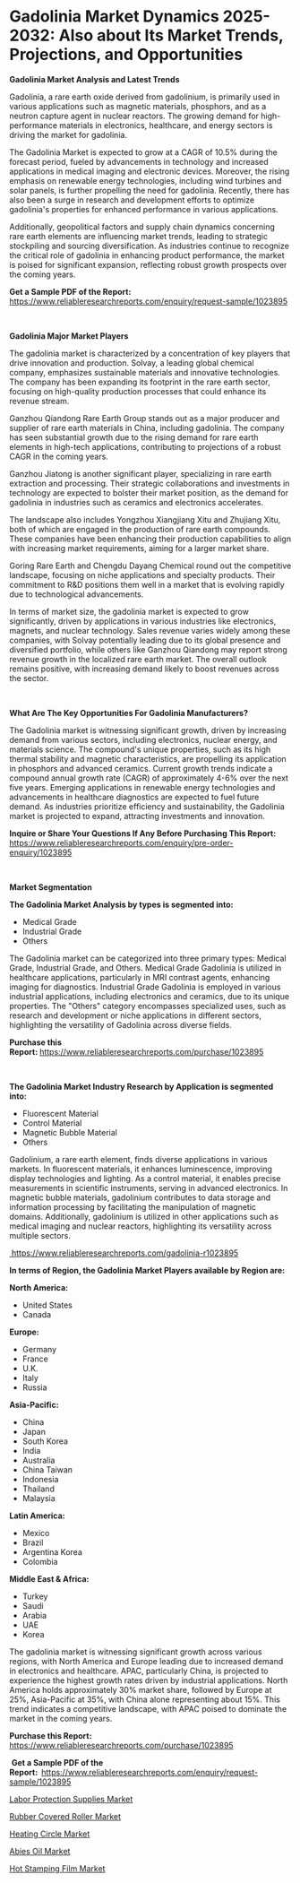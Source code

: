 <p><h1>Gadolinia Market Dynamics 2025-2032: Also about Its Market Trends, Projections, and Opportunities</h1></p><p><strong>Gadolinia Market Analysis and Latest Trends</strong></p>
<p><p>Gadolinia, a rare earth oxide derived from gadolinium, is primarily used in various applications such as magnetic materials, phosphors, and as a neutron capture agent in nuclear reactors. The growing demand for high-performance materials in electronics, healthcare, and energy sectors is driving the market for gadolinia. </p><p>The Gadolinia Market is expected to grow at a CAGR of 10.5% during the forecast period, fueled by advancements in technology and increased applications in medical imaging and electronic devices. Moreover, the rising emphasis on renewable energy technologies, including wind turbines and solar panels, is further propelling the need for gadolinia. Recently, there has also been a surge in research and development efforts to optimize gadolinia's properties for enhanced performance in various applications.</p><p>Additionally, geopolitical factors and supply chain dynamics concerning rare earth elements are influencing market trends, leading to strategic stockpiling and sourcing diversification. As industries continue to recognize the critical role of gadolinia in enhancing product performance, the market is poised for significant expansion, reflecting robust growth prospects over the coming years.</p></p>
<p><strong>Get a Sample PDF of the Report:&nbsp;</strong> <a href="https://www.reliableresearchreports.com/enquiry/request-sample/1023895?utm_campaign=32&utm_medium=2&utm_source=Github&utm_content=ia&utm_term=05032025&utm_id=gadolinia">https://www.reliableresearchreports.com/enquiry/request-sample/1023895</a></p>
<p>&nbsp;</p>
<p><strong>Gadolinia Major Market Players</strong></p>
<p><p>The gadolinia market is characterized by a concentration of key players that drive innovation and production. Solvay, a leading global chemical company, emphasizes sustainable materials and innovative technologies. The company has been expanding its footprint in the rare earth sector, focusing on high-quality production processes that could enhance its revenue stream.</p><p>Ganzhou Qiandong Rare Earth Group stands out as a major producer and supplier of rare earth materials in China, including gadolinia. The company has seen substantial growth due to the rising demand for rare earth elements in high-tech applications, contributing to projections of a robust CAGR in the coming years.</p><p>Ganzhou Jiatong is another significant player, specializing in rare earth extraction and processing. Their strategic collaborations and investments in technology are expected to bolster their market position, as the demand for gadolinia in industries such as ceramics and electronics accelerates.</p><p>The landscape also includes Yongzhou Xiangjiang Xitu and Zhujiang Xitu, both of which are engaged in the production of rare earth compounds. These companies have been enhancing their production capabilities to align with increasing market requirements, aiming for a larger market share.</p><p>Goring Rare Earth and Chengdu Dayang Chemical round out the competitive landscape, focusing on niche applications and specialty products. Their commitment to R&D positions them well in a market that is evolving rapidly due to technological advancements.</p><p>In terms of market size, the gadolinia market is expected to grow significantly, driven by applications in various industries like electronics, magnets, and nuclear technology. Sales revenue varies widely among these companies, with Solvay potentially leading due to its global presence and diversified portfolio, while others like Ganzhou Qiandong may report strong revenue growth in the localized rare earth market. The overall outlook remains positive, with increasing demand likely to boost revenues across the sector.</p></p>
<p>&nbsp;</p>
<p><strong>What Are The Key Opportunities For Gadolinia Manufacturers?</strong></p>
<p><p>The Gadolinia market is witnessing significant growth, driven by increasing demand from various sectors, including electronics, nuclear energy, and materials science. The compound's unique properties, such as its high thermal stability and magnetic characteristics, are propelling its application in phosphors and advanced ceramics. Current growth trends indicate a compound annual growth rate (CAGR) of approximately 4-6% over the next five years. Emerging applications in renewable energy technologies and advancements in healthcare diagnostics are expected to fuel future demand. As industries prioritize efficiency and sustainability, the Gadolinia market is projected to expand, attracting investments and innovation.</p></p>
<p><strong>Inquire or Share Your Questions If Any Before Purchasing This Report:</strong> <a href="https://www.reliableresearchreports.com/enquiry/pre-order-enquiry/1023895?utm_campaign=32&utm_medium=2&utm_source=Github&utm_content=ia&utm_term=05032025&utm_id=gadolinia">https://www.reliableresearchreports.com/enquiry/pre-order-enquiry/1023895</a></p>
<p>&nbsp;</p>
<p><strong>Market Segmentation</strong></p>
<p><strong>The Gadolinia Market Analysis by types is segmented into:</strong></p>
<p><ul><li>Medical Grade</li><li>Industrial Grade</li><li>Others</li></ul></p>
<p><p>The Gadolinia market can be categorized into three primary types: Medical Grade, Industrial Grade, and Others. Medical Grade Gadolinia is utilized in healthcare applications, particularly in MRI contrast agents, enhancing imaging for diagnostics. Industrial Grade Gadolinia is employed in various industrial applications, including electronics and ceramics, due to its unique properties. The "Others" category encompasses specialized uses, such as research and development or niche applications in different sectors, highlighting the versatility of Gadolinia across diverse fields.</p></p>
<p><strong>Purchase this Report:&nbsp;</strong><a href="https://www.reliableresearchreports.com/purchase/1023895?utm_campaign=32&utm_medium=2&utm_source=Github&utm_content=ia&utm_term=05032025&utm_id=gadolinia">https://www.reliableresearchreports.com/purchase/1023895</a></p>
<p>&nbsp;</p>
<p><strong>The Gadolinia Market Industry Research by Application is segmented into:</strong></p>
<p><ul><li>Fluorescent Material</li><li>Control Material</li><li>Magnetic Bubble Material</li><li>Others</li></ul></p>
<p><p>Gadolinium, a rare earth element, finds diverse applications in various markets. In fluorescent materials, it enhances luminescence, improving display technologies and lighting. As a control material, it enables precise measurements in scientific instruments, serving in advanced electronics. In magnetic bubble materials, gadolinium contributes to data storage and information processing by facilitating the manipulation of magnetic domains. Additionally, gadolinium is utilized in other applications such as medical imaging and nuclear reactors, highlighting its versatility across multiple sectors.</p></p>
<p><a href="https://www.reliableresearchreports.com/gadolinia-r1023895?utm_campaign=32&utm_medium=2&utm_source=Github&utm_content=ia&utm_term=05032025&utm_id=gadolinia">&nbsp;https://www.reliableresearchreports.com/gadolinia-r1023895</a></p>
<p><strong>In terms of Region, the Gadolinia Market Players available by Region are:</strong></p>
<p>
    <p> <strong> North America: </strong>
        <ul>
            <li>United States</li>
            <li>Canada</li>
        </ul>
        </p> 
    <p> <strong> Europe: </strong>
        <ul>
            <li>Germany</li>
            <li>France</li>
            <li>U.K.</li>
            <li>Italy</li>
            <li>Russia</li>
        </ul>
        </p> 
    <p> <strong> Asia-Pacific: </strong>
        <ul>
            <li>China</li>
            <li>Japan</li>
            <li>South Korea</li>
            <li>India</li>
            <li>Australia</li>
            <li>China Taiwan</li>
            <li>Indonesia</li>
            <li>Thailand</li>
            <li>Malaysia</li>
        </ul>
        </p> 
    <p> <strong> Latin America: </strong>
        <ul>
            <li>Mexico</li>
            <li>Brazil</li>
            <li>Argentina Korea</li>
            <li>Colombia</li>
        </ul>
        </p> 
    <p> <strong> Middle East & Africa: </strong>
        <ul>
            <li>Turkey</li>
            <li>Saudi</li>
            <li>Arabia</li>
            <li>UAE</li>
            <li>Korea</li>
        </ul>
    </p>
    </p>
<p><p>The gadolinia market is witnessing significant growth across various regions, with North America and Europe leading due to increased demand in electronics and healthcare. APAC, particularly China, is projected to experience the highest growth rates driven by industrial applications. North America holds approximately 30% market share, followed by Europe at 25%, Asia-Pacific at 35%, with China alone representing about 15%. This trend indicates a competitive landscape, with APAC poised to dominate the market in the coming years.</p></p>
<p><strong>Purchase this Report: </strong><a href="https://www.reliableresearchreports.com/purchase/1023895?utm_campaign=32&utm_medium=2&utm_source=Github&utm_content=ia&utm_term=05032025&utm_id=gadolinia">https://www.reliableresearchreports.com/purchase/1023895</a></p>
<p>&nbsp;<strong>Get a Sample PDF of the Report:&nbsp;&nbsp;</strong><a href="https://www.reliableresearchreports.com/enquiry/request-sample/1023895?utm_campaign=32&utm_medium=2&utm_source=Github&utm_content=ia&utm_term=05032025&utm_id=gadolinia">https://www.reliableresearchreports.com/enquiry/request-sample/1023895</a></p>
<p><strong></strong></p>
<p><p><a href="https://github.com/shroffuhpa/Market-Research-Report-List-1/blob/main/labor-protection-supplies-market.md?utm_campaign=32&utm_medium=2&utm_source=Github&utm_content=ia&utm_term=05032025&utm_id=gadolinia">Labor Protection Supplies Market</a></p><p><a href="https://github.com/rocicbenton/Market-Research-Report-List-1/blob/main/rubber-covered-roller-market.md?utm_campaign=32&utm_medium=2&utm_source=Github&utm_content=ia&utm_term=05032025&utm_id=gadolinia">Rubber Covered Roller Market</a></p><p><a href="https://github.com/billejuman43/Market-Research-Report-List-1/blob/main/heating-circle-market.md?utm_campaign=32&utm_medium=2&utm_source=Github&utm_content=ia&utm_term=05032025&utm_id=gadolinia">Heating Circle Market</a></p><p><a href="https://github.com/pockettifere14/Market-Research-Report-List-1/blob/main/abies-oil-market.md?utm_campaign=32&utm_medium=2&utm_source=Github&utm_content=ia&utm_term=05032025&utm_id=gadolinia">Abies Oil Market</a></p><p><a href="https://github.com/reeseberro3j/Market-Research-Report-List-1/blob/main/hot-stamping-film-market.md?utm_campaign=32&utm_medium=2&utm_source=Github&utm_content=ia&utm_term=05032025&utm_id=gadolinia">Hot Stamping Film Market</a></p></p>